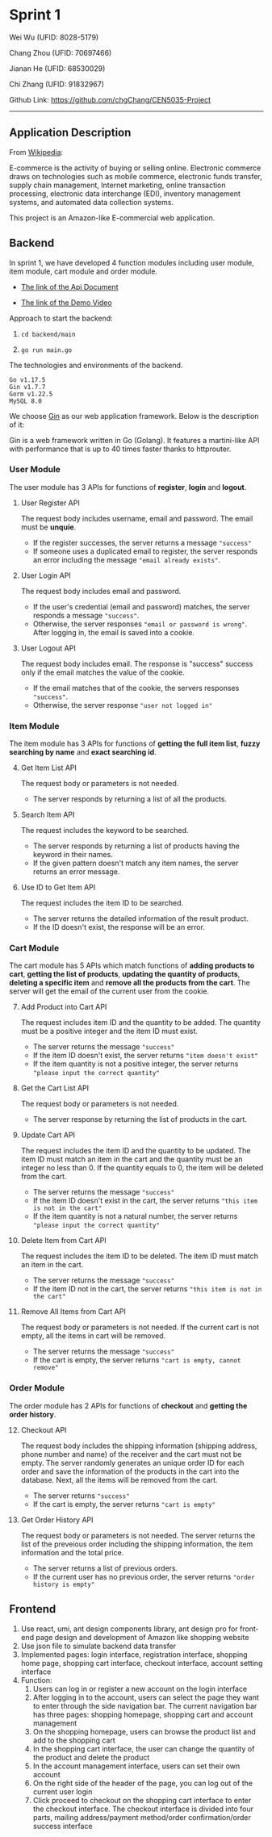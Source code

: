 # Sprint 1

Wei Wu (UFID: 8028-5179)

Chang Zhou (UFID: 70697466)

Jianan He (UFID: 68530029)

Chi Zhang (UFID: 91832967)

Github Link: https://github.com/chgChang/CEN5035-Project

---

## Application Description

From [Wikipedia](https://en.wikipedia.org/wiki/E-commerce):

E-commerce is the activity of buying or selling online. Electronic commerce draws on technologies such as mobile commerce, electronic funds transfer, supply chain management, Internet marketing, online transaction processing, electronic data interchange (EDI), inventory management systems, and automated data collection systems. 

This project is an Amazon-like E-commercial web application.

## Backend

In sprint 1, we have developed 4 function modules including user module, item module, cart module and order module.

- [The link of the Api Document](https://documenter.getpostman.com/view/12317519/UVeGpQY8)

- [The link of the Demo Video](https://youtu.be/l16GmmpDJmc)

Approach to start the backend:

1. ```shell
   cd backend/main
   ```

2. ```shell
   go run main.go
   ```

The technologies and environments of the backend.
```
Go v1.17.5
Gin v1.7.7
Gorm v1.22.5
MySQL 8.0
```

We choose [Gin](https://github.com/gin-gonic/gin) as our web application framework. Below is the description of it:

Gin is a web framework written in Go (Golang). It features a martini-like API with performance that is up to 40 times faster thanks to httprouter. 



### User Module

The user module has 3 APIs for functions of **register**, **login** and **logout**.

1. User Register API

   The request body includes username, email and password. The email must be **unquie**. 
   - If the register successes, the server returns a message `"success"`
   - If someone uses a duplicated email to register, the server responds an error including the message `"email already exists"`. 


2. User Login API

   The request body includes email and password. 
   - If the user's credential (email and password) matches, the server responds a message `"success"`. 
   - Otherwise, the server responses `"email or password is wrong"`. 
   After logging in, the email is saved into a cookie.

3. User Logout API

   The request body includes email. The response is "success" success only if the email matches the value of the cookie.
   - If the email matches that of the cookie, the servers responses `"success"`.
   - Otherwise, the server response `"user not logged in"`

### Item Module

The item module has 3 APIs for functions of **getting the full item list**, **fuzzy searching by name** and **exact searching id**.

4. Get Item List API

   The request body or parameters is not needed. 
   - The server responds by returning a list of all the products.

5. Search Item API

   The request includes the keyword to be searched. 
   - The server responds by returning a list of products having the keyword in their names.
   - If the given pattern doesn't match any item names, the server returns an error message.

6. Use ID to Get Item API

   The request includes the item ID to be searched. 
   - The server returns the detailed information of the result product. 
   - If the ID doesn't exist, the response will be an error.

### Cart Module

The cart module has 5 APIs which match functions of **adding products to cart**, **getting the list of products**, **updating the quantity of products**, **deleting a specific item** and **remove all the products from the cart**. The server will get the email of the current user from the cookie.

7. Add Product into Cart API

   The request includes item ID and the quantity to be added. The quantity must be a positive integer and the item ID must exist.
   - The server returns the message `"success"`
   - If the item ID doesn't exist, the server returns `"item doesn't exist"`
   - If the item quantity is not a positive integer, the server returns `"please input the correct quantity"`

8. Get the Cart List API

   The request body or parameters is not needed.
   - The server response by returning the list of products in the cart.

9. Update Cart API

   The request includes the item ID and the quantity to be updated. The item ID must match an item in the cart and the quantity must be an integer no less than 0. If the quantity equals to 0, the item will be deleted from the cart.
   - The server returns the message `"success"`
   - If the item ID doesn't exist in the cart, the server returns `"this item is not in the cart"`
   - If the item quantity is not a natural number, the server returns `"please input the correct quantity"`

10. Delete Item from Cart API

    The request includes the item ID to be deleted. The item ID must match an item in the cart.
    - The server returns the message `"success"`
    - If the item ID not in the cart, the server returns `"this item is not in the cart"`

11. Remove All Items from Cart API

    The request body or parameters is not needed. If the current cart is not empty, all the items in cart will be removed.
    - The server returns the message `"success"`
    - If the cart is empty, the server returns `"cart is empty, cannot remove"`

### Order Module

The order module has 2 APIs for functions of **checkout** and **getting the order history**.

12. Checkout API

    The request body includes the shipping information (shipping address, phone number and name) of the receiver and the cart must not be empty. The server randomly generates an unique order ID for each order and save the information of the products in the cart into the database. Next, all the items will be removed from the cart.
    - The server returns `"success"`
    - If the cart is empty, the server returns `"cart is empty"`

13. Get Order History API

    The request body or parameters is not needed. The server returns the list of the preveious order including the shipping information, the item information and the total price.
    - The server returns a list of previous orders.
    - If the current user has no previous order, the server returns `"order history is empty"`

## Frontend

1. Use react, umi, ant design components library, ant design pro for front-end page design and development of Amazon like shopping website
2. Use json file to simulate backend data transfer
3. Implemented pages: login interface, registration interface, shopping home page, shopping cart interface, checkout interface, account setting interface
4. Function:
   1. Users can log in or register a new account on the login interface
   2. After logging in to the account, users can select the page they want to enter through the side navigation bar. The current navigation bar has three pages: shopping homepage, shopping cart and account management
   3. On the shopping homepage, users can browse the product list and add to the shopping cart
   4. In the shopping cart interface, the user can change the quantity of the product and delete the product
   5. In the account management interface, users can set their own account 
   6. On the right side of the header of the page, you can log out of the current user login
   7. Click proceed to checkout on the shopping cart interface to enter the checkout interface. The checkout interface is divided into four parts, mailing address/payment method/order confirmation/order success interface
